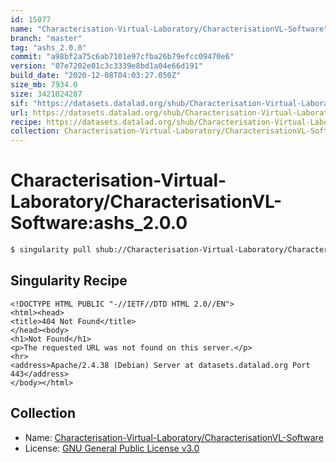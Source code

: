 ```yaml
---
id: 15077
name: "Characterisation-Virtual-Laboratory/CharacterisationVL-Software"
branch: "master"
tag: "ashs_2.0.0"
commit: "a98bf2a75c6ab7101e97cfba26b79efcc09470e6"
version: "07e7202e01c3c3339e8bd1a04e66d191"
build_date: "2020-12-08T04:03:27.050Z"
size_mb: 7934.0
size: 3421024287
sif: "https://datasets.datalad.org/shub/Characterisation-Virtual-Laboratory/CharacterisationVL-Software/ashs_2.0.0/2020-12-08-a98bf2a7-07e7202e/07e7202e01c3c3339e8bd1a04e66d191.sif"
url: https://datasets.datalad.org/shub/Characterisation-Virtual-Laboratory/CharacterisationVL-Software/ashs_2.0.0/2020-12-08-a98bf2a7-07e7202e/
recipe: https://datasets.datalad.org/shub/Characterisation-Virtual-Laboratory/CharacterisationVL-Software/ashs_2.0.0/2020-12-08-a98bf2a7-07e7202e/Singularity
collection: Characterisation-Virtual-Laboratory/CharacterisationVL-Software
---
```


# Characterisation-Virtual-Laboratory/CharacterisationVL-Software:ashs_2.0.0

```bash
$ singularity pull shub://Characterisation-Virtual-Laboratory/CharacterisationVL-Software:ashs_2.0.0
```

## Singularity Recipe

```singularity
<!DOCTYPE HTML PUBLIC "-//IETF//DTD HTML 2.0//EN">
<html><head>
<title>404 Not Found</title>
</head><body>
<h1>Not Found</h1>
<p>The requested URL was not found on this server.</p>
<hr>
<address>Apache/2.4.38 (Debian) Server at datasets.datalad.org Port 443</address>
</body></html>
```

## Collection

 - Name: [Characterisation-Virtual-Laboratory/CharacterisationVL-Software](https://github.com/Characterisation-Virtual-Laboratory/CharacterisationVL-Software)
 - License: [GNU General Public License v3.0](https://api.github.com/licenses/gpl-3.0)

